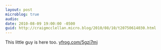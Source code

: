 ```yaml
---
layout: post
microblog: true
audio: 
date: 2010-08-09 19:00:00 -0500
guid: http://craigmcclellan.micro.blog/2010/08/10/t20750614030.html
---
```

This little guy is here too.  [yfrog.com/5gzi7mj](http://yfrog.com/5gzi7mj)
